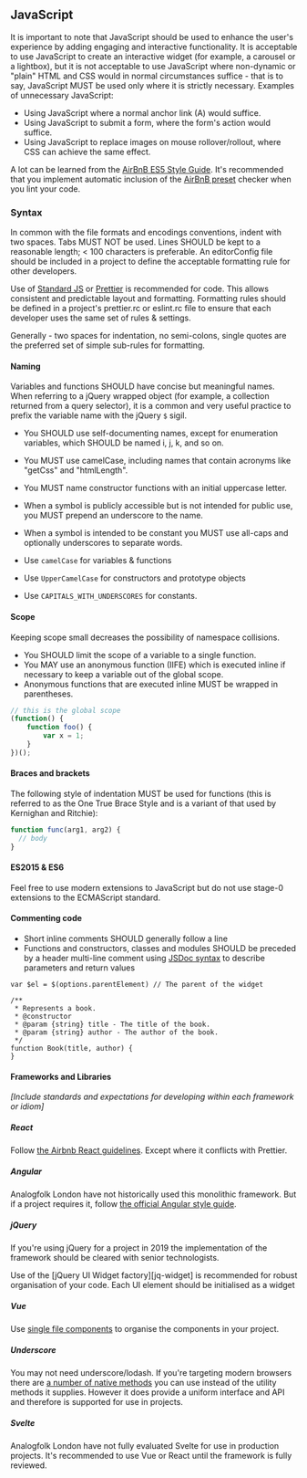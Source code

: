 ## JavaScript

It is important to note that JavaScript should be used to enhance the
user's experience by adding engaging and interactive functionality. It
is acceptable to use JavaScript to create an interactive widget (for
example, a carousel or a lightbox), but it is not acceptable to use
JavaScript where non-dynamic or "plain" HTML and CSS would in normal
circumstances suffice - that is to say, JavaScript MUST be used only
where it is strictly necessary. Examples of unnecessary JavaScript:

- Using JavaScript where a normal anchor link (A) would suffice.
- Using JavaScript to submit a form, where the form's action would suffice.
- Using JavaScript to replace images on mouse rollover/rollout, where
CSS can achieve the same effect.

A lot can be learned from the [AirBnB ES5 Style Guide](airbnb-es5). It's
recommended that you implement automatic inclusion of the [AirBnB preset](airbnb-preset)
checker when you lint your code.

### Syntax

In common with the file formats and encodings conventions, indent with
two spaces. Tabs MUST NOT be used. Lines SHOULD be kept to a reasonable
length; < 100 characters is preferable. An editorConfig file should be
included in a project to define the acceptable formatting rule for
other developers.

Use of [Standard JS][standard-js] or [Prettier][prettier-js] is recommended 
for code. This allows consistent and predictable layout and formatting. 
Formatting rules should be defined in a project's prettier.rc or eslint.rc 
file to ensure that each developer uses the same set of rules & settings.

Generally - two spaces for indentation, no semi-colons, single quotes are the
preferred set of simple sub-rules for formatting.

#### Naming

Variables and functions SHOULD have concise but meaningful names. When
referring to a jQuery wrapped object (for example, a collection returned
from a query selector), it is a common and very useful practice to
prefix the variable name with the jQuery `$` sigil.

- You SHOULD use self-documenting names, except for enumeration variables, which SHOULD be named i, j, k, and so on.
- You MUST use camelCase, including names that contain acronyms like "getCss"
and "htmlLength".
- You MUST name constructor functions with an initial uppercase letter.
- When a symbol is publicly accessible but is not intended for public use, you 
  MUST prepend an underscore to the name.
- When a symbol is intended to be constant you MUST use all-caps and optionally
  underscores to separate words.

- Use `camelCase` for variables & functions
- Use `UpperCamelCase` for constructors and prototype objects
- Use `CAPITALS_WITH_UNDERSCORES` for constants.

#### Scope

Keeping scope small decreases the possibility of namespace collisions.

- You SHOULD limit the scope of a variable to a single function.
- You MAY use an anonymous function (IIFE) which is executed inline if necessary to keep a variable out of the global scope.
- Anonymous functions that are executed inline MUST be wrapped in parentheses.

```javascript
// this is the global scope
(function() {
    function foo() {
        var x = 1;
    }
})();
```

#### Braces and brackets

The following style of indentation MUST be used for functions (this
is referred to as the One True Brace Style and is a variant of that
used by Kernighan and Ritchie):

````javascript
function func(arg1, arg2) {
  // body
}
````

#### ES2015 & ES6

Feel free to use modern extensions to JavaScript but do not use stage-0 extensions to the ECMAScript standard.

#### Commenting code

- Short inline comments SHOULD generally follow a line
- Functions and constructors, classes and modules SHOULD be preceded
by a header multi-line comment using [JSDoc syntax](jsdoc) to describe
parameters and return values

````
var $el = $(options.parentElement) // The parent of the widget

/**
 * Represents a book.
 * @constructor
 * @param {string} title - The title of the book.
 * @param {string} author - The author of the book.
 */
function Book(title, author) {
}
````

#### Frameworks and Libraries

_\[Include standards and expectations for developing within each framework or idiom\]_

##### React

Follow [the Airbnb React guidelines][airbnb-react]. Except where it conflicts with Prettier.

##### Angular

Analogfolk London have not historically used this monolithic framework. But if
a project requires it, follow 
[the official Angular style guide][angular-official].

##### jQuery

If you're using jQuery for a project in 2019 the implementation of the framework should be cleared with senior technologists.

Use of the [jQuery UI Widget factory][jq-widget] is recommended for robust organisation of your code. Each UI element should be initialised as a widget

##### Vue

Use [single file components][vue-single-file] to organise the components in your project. 

##### Underscore

You may not need underscore/lodash. If you're targeting modern browsers there are [a number of native methods][underscore-native] you can use instead of the utility methods it supplies. However it does provide a uniform interface and API and therefore is supported for use in projects.

##### Svelte

Analogfolk London have not fully evaluated Svelte for use in production
projects. It's recommended to use Vue or React until the framework is 
fully reviewed.

[jsdoc]: http://usejsdoc.org/
[prettier-js]: https://prettier.io/
[standard-js]: https://standardjs.com/
[airbnb-preset]: https://www.npmjs.com/package/eslint-config-airbnb
[airbnb-react]: https://github.com/airbnb/javascript/tree/master/react
[angular-official]: https://angular.io/guide/styleguide
[jq-ui]: https://jqueryui.com/widget/
[vue-single-file]: https://vuejs.org/v2/guide/single-file-components.html
[underscore-native]: https://github.com/you-dont-need/You-Dont-Need-Lodash-Underscore
